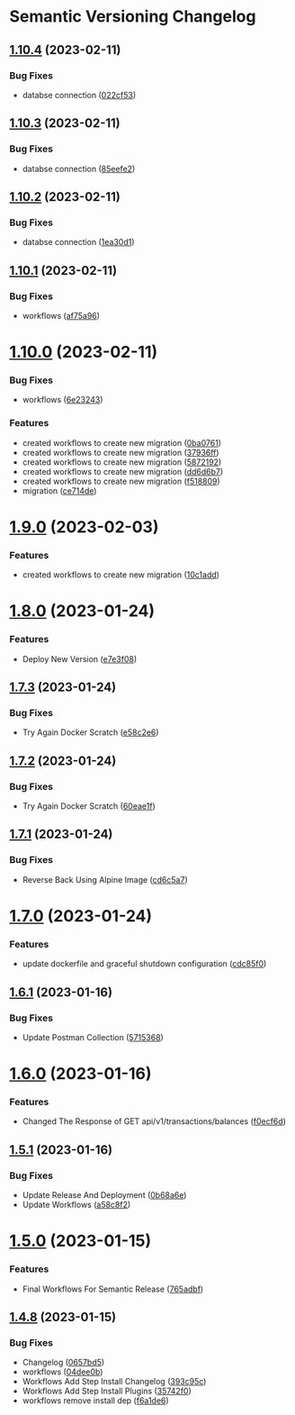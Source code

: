 # Semantic Versioning Changelog

## [1.10.4](https://github.com/mhdiiilham/BTC-Billionaire/compare/v1.10.3...v1.10.4) (2023-02-11)


### Bug Fixes

* databse connection ([022cf53](https://github.com/mhdiiilham/BTC-Billionaire/commit/022cf531e3b202a317625c50c3bf25ba03d1a54f))

## [1.10.3](https://github.com/mhdiiilham/BTC-Billionaire/compare/v1.10.2...v1.10.3) (2023-02-11)


### Bug Fixes

* databse connection ([85eefe2](https://github.com/mhdiiilham/BTC-Billionaire/commit/85eefe2652d9c8501e6a35ed605c1d604d5f3d3e))

## [1.10.2](https://github.com/mhdiiilham/BTC-Billionaire/compare/v1.10.1...v1.10.2) (2023-02-11)


### Bug Fixes

* databse connection ([1ea30d1](https://github.com/mhdiiilham/BTC-Billionaire/commit/1ea30d167d0ac17566303d2e933774098259935f))

## [1.10.1](https://github.com/mhdiiilham/BTC-Billionaire/compare/v1.10.0...v1.10.1) (2023-02-11)


### Bug Fixes

* workflows ([af75a96](https://github.com/mhdiiilham/BTC-Billionaire/commit/af75a96b804bad08b6284d4d67a98241dc795922))

# [1.10.0](https://github.com/mhdiiilham/BTC-Billionaire/compare/v1.9.0...v1.10.0) (2023-02-11)


### Bug Fixes

* workflows ([6e23243](https://github.com/mhdiiilham/BTC-Billionaire/commit/6e232438bedb846cd45c356375fc3e756a99f989))


### Features

* created workflows to create new migration ([0ba0761](https://github.com/mhdiiilham/BTC-Billionaire/commit/0ba0761273962dccd32ac285cb19b65d182f8eaf))
* created workflows to create new migration ([37936ff](https://github.com/mhdiiilham/BTC-Billionaire/commit/37936ff7a08e3849f0af5c3ed489acb8807e1b57))
* created workflows to create new migration ([5872192](https://github.com/mhdiiilham/BTC-Billionaire/commit/5872192b0c99c7fb9420e6620a3f5d126ee952e6))
* created workflows to create new migration ([dd6d6b7](https://github.com/mhdiiilham/BTC-Billionaire/commit/dd6d6b788b78ed5658bcee12b65184b45fe1a9d5))
* created workflows to create new migration ([f518809](https://github.com/mhdiiilham/BTC-Billionaire/commit/f518809c00eaeb3b5a294cdd4ba67a77d6224609))
* migration ([ce714de](https://github.com/mhdiiilham/BTC-Billionaire/commit/ce714de676f372a8fbb372f750c44bc887dfe973))

# [1.9.0](https://github.com/mhdiiilham/BTC-Billionaire/compare/v1.8.0...v1.9.0) (2023-02-03)


### Features

* created workflows to create new migration ([10c1add](https://github.com/mhdiiilham/BTC-Billionaire/commit/10c1add9760ce675fa17b9cdfb0cd35b78f5e593))

# [1.8.0](https://github.com/mhdiiilham/BTC-Billionaire/compare/v1.7.3...v1.8.0) (2023-01-24)


### Features

* Deploy New Version ([e7e3f08](https://github.com/mhdiiilham/BTC-Billionaire/commit/e7e3f081c311401edbdd29791097599a5cd15622))

## [1.7.3](https://github.com/mhdiiilham/BTC-Billionaire/compare/v1.7.2...v1.7.3) (2023-01-24)


### Bug Fixes

* Try Again Docker Scratch ([e58c2e6](https://github.com/mhdiiilham/BTC-Billionaire/commit/e58c2e6b54ae9e19a87254515dcdba41ab4daf77))

## [1.7.2](https://github.com/mhdiiilham/BTC-Billionaire/compare/v1.7.1...v1.7.2) (2023-01-24)


### Bug Fixes

* Try Again Docker Scratch ([60eae1f](https://github.com/mhdiiilham/BTC-Billionaire/commit/60eae1f2f50f3d4ea583f2765887686be1808f06))

## [1.7.1](https://github.com/mhdiiilham/BTC-Billionaire/compare/v1.7.0...v1.7.1) (2023-01-24)


### Bug Fixes

* Reverse Back Using Alpine Image ([cd6c5a7](https://github.com/mhdiiilham/BTC-Billionaire/commit/cd6c5a7be92667132848b5fd051e72c191de1148))

# [1.7.0](https://github.com/mhdiiilham/BTC-Billionaire/compare/v1.6.1...v1.7.0) (2023-01-24)


### Features

* update dockerfile and graceful shutdown configuration ([cdc85f0](https://github.com/mhdiiilham/BTC-Billionaire/commit/cdc85f019c7d14d5b8b1bbf058606085d1de24d0))

## [1.6.1](https://github.com/mhdiiilham/BTC-Billionaire/compare/v1.6.0...v1.6.1) (2023-01-16)


### Bug Fixes

* Update Postman Collection ([5715368](https://github.com/mhdiiilham/BTC-Billionaire/commit/57153680082d5cd50e7793d6167e1bd602f2d7bd))

# [1.6.0](https://github.com/mhdiiilham/BTC-Billionaire/compare/v1.5.1...v1.6.0) (2023-01-16)


### Features

* Changed The Response of GET api/v1/transactions/balances ([f0ecf6d](https://github.com/mhdiiilham/BTC-Billionaire/commit/f0ecf6dac183ed4d2cab40a90d5f232f73cc1f50))

## [1.5.1](https://github.com/mhdiiilham/BTC-Billionaire/compare/v1.5.0...v1.5.1) (2023-01-16)


### Bug Fixes

* Update Release And Deployment ([0b68a6e](https://github.com/mhdiiilham/BTC-Billionaire/commit/0b68a6ea0be9d965f6b3e5c85e5a485c3eb77937))
* Update Workflows ([a58c8f2](https://github.com/mhdiiilham/BTC-Billionaire/commit/a58c8f2b493951f4fda57eda546bcfb26b7249d8))

# [1.5.0](https://github.com/mhdiiilham/BTC-Billionaire/compare/v1.4.8...v1.5.0) (2023-01-15)


### Features

* Final Workflows For Semantic Release ([765adbf](https://github.com/mhdiiilham/BTC-Billionaire/commit/765adbf1d742d62b4ee36b403610b467a8bf2519))

## [1.4.8](https://github.com/mhdiiilham/BTC-Billionaire/compare/v1.4.7...v1.4.8) (2023-01-15)


### Bug Fixes

* Changelog ([0657bd5](https://github.com/mhdiiilham/BTC-Billionaire/commit/0657bd53b13f45ddabcd2ac245b14c7457536e81))
* workflows ([04dee0b](https://github.com/mhdiiilham/BTC-Billionaire/commit/04dee0b20343b50556021315b26e794a8dde88b7))
* Workflows Add Step Install Changelog ([393c95c](https://github.com/mhdiiilham/BTC-Billionaire/commit/393c95c07cdb796d138b9913026fcf341acd0bf5))
* Workflows Add Step Install Plugins ([35742f0](https://github.com/mhdiiilham/BTC-Billionaire/commit/35742f064773854bd7d235352cb469bf21de89cd))
* workflows remove install dep ([f6a1de6](https://github.com/mhdiiilham/BTC-Billionaire/commit/f6a1de6fad12b91a8303a44d8bdbf462920d0440))
